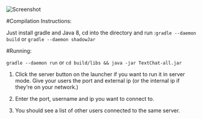 ![Screenshot](https://raw.githubusercontent.com/chenshuiluke/TextChat/master/screenshots/three_windows.jpe)

#Compilation Instructions:

Just install gradle and Java 8, cd into the directory and run :`gradle --daemon build` or `gradle --daemon shadowJar`

#Running:

`gradle --daemon run` or `cd build/libs && java -jar TextChat-all.jar`

1. Click the server button on the launcher if you want to run it in server mode. Give your users the port and external ip (or the internal ip if they're on your network.)

2. Enter the port, username and ip you want to connect to.

3. You should see a list of other users connected to the same server.


